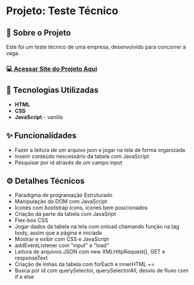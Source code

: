 <h1>Projeto: Teste Técnico </h1>

<h2>📌 Sobre o Projeto</h2>
<p>Este foi um teste técnico de uma empresa, desenvolvido para concorrer a vaga.</p>

<h3>💻<a href="https://deangelleses.github.io/mochila_de_viagem-HTML-CSS-JavaScript/" target="_blank"> Acessar Site do Projeto Aqui</a></h3>

<h2>🚀 Tecnologias Utilizadas</h2>
<ul>
  <li><b>HTML</b></li>
  <li><b>CSS</b></li>
  <li><b>JavaScript</b> - vanilla</li>
</ul>

<h2>✨ Funcionalidades</h2>
<ul>
  <li>Fazer a leitura de um arquivo json e jogar na tela de forma organizada</li>
  <li>Inserir conteúdo nescessário da tabela com JavaScript</li>
  <li>Pesquisar por id através de um campo input</li>
</ul>

<h2>⚙️ Detalhes Técnicos</h2>
<ul>
  <li>Paradigma de programação Estruturado</li>
  <li>Manipulação do DOM com JavaScript</li>
  <li>Icones com bootstrap icons, icones bem posicionados</li>
  <li>Criação da parte da tabela com JavaSript</li>
  <li>Flex-box CSS</li>
  <li>Jogar dados da tabela na tela com onload chamando função na tag body, assim que a página é iniciada</li>
  <li>Mostrar e exibir com CSS e JavaScript</li>
  <li>addEventListener com "input" e "load"</li>
  <li>Leitura de arquivos JSON com new XMLHttpRequest(), GET e responseText</li>
  <li>Criação de linhas da tabela com forEach e innerHTML +=</li>
  <li>Busca por id com querySelector, querySelectorAll, desvio de fluxo com if e else</li>
</ul>
